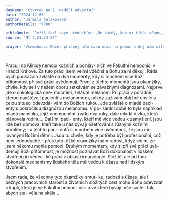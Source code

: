 ```yaml
---
dayName: "Čtvrtek po 1. neděli adventní"
date: "2024-12-05"
author: 'Jarmila Čelakovská'
authorDetails: "TODO"

bibleQuote: "Ježíš řekl svým učedníkům: „Ne každý, kdo mi říká: »Pane, Pane!«, vejde do nebeského králov- ství, ale ten, kdo plní vůli mého nebeského Otce. Každý tedy, kdo tato má slova slyší a podle nich jedná, podobá se rozvážnému muži, který si po- stavil dům na skále. Spadl déšť a přivalila se po- vodeň, přihnala se vichřice a obořila se na ten dům – ale nezřítil se, protože měl základy na skále. Každý však, kdo tato má slova slyší, ale podle nich nejedná, podobá se pošetilému muži, který si postavil dům na písku. Spadl déšť, při- valila se povodeň, přihnala se vichřice a obořila se na ten dům – i zřítil se a jeho pád byl veliký.“"
source: "Mt 7,21.24-27"

prayer: "Všemohoucí Bože, přispěj nám svou mocí na pomoc a dej nám sílu překonávat překážky, které nám staví do cesty naše hříchy, ať v nás tvá milost může účinněji působit. Skrze tvého Syna…"

---
```


Pracuji na Klinice nemocí kožních a pohlav- ních ve Fakultní nemocnici v Hradci Králové. Za tuto práci jsem velmi vděčná a Bohu za ni děkuji.
Ráda bych poukázala zvláště na dva momenty, kdy si mnohem více Boží přítomnost při své práci uvědomuji.
První z těchto momentů jsou okamžiky, chvíle, kdy se i v našem oboru setkávám se závažnými diagnózami. Nejprve jde o onkologická one- mocnění, zvláště melanom. Při práci v poradně, kterou navštěvují pacienti s melanomem, někdy zažívám obtížné chvíle a celou situaci odevzdá- vám do Božích rukou. Jde zvláště o mladé paci- enty s pokročilou diagnózou melanomu. V po- slední době to byla například mladá maminka, jejíž onemocnění trvalo dva roky, dále mladá dívka, která plánovala rodinu… Dalšími paci- enty, kteří mě více vedou k zamyšlení, jsou lidé bez domova, kteří také u nás bývají ošetřováni s různými kožními problémy; i u těchto paci- entů si mnohem více uvědomuji, že jsou mi- lovanými Božími dětmi. Jsou to chvíle, kdy je potřeba být profesionální, což není jednoduché. I přes tyto těžké okamžiky mám radost, když vidím, že jsem někomu mohla pomoci.
Druhým momentem, kdy si při své práci uvě- domuji Boží přítomnost, je možnost poznávat Boží dokonalost v lidském stvoření při vědec- ké práci v oblasti imunologie. Složité, ale při tom dokonalé mechanismy lidského těla mě vedou k úžasu nad lidským stvořením.
 
Jsem ráda, že všechny tyto okamžiky smut- ku, radosti a úžasu, ale i běžných pracovních starostí a životních složitých cest mohu Bohu odevzdat v kapli, která je ve Fakultní nemoc- nici a ve které bývají mše svaté. Tak, abych sta- věla na skále…

